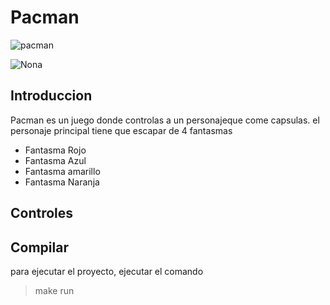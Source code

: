 # Pacman
![pacman](https://s3.abcstatics.com/media/tecnologia/2020/05/22/pac-man-k6MF--1248x698@abc.jpg)

![Nona](https://encrypted-tbn0.gstatic.com/images?q=tbn:ANd9GcT4oxetzoVtQ43tlZmdSO_E-IozNW32wTiX1w&s)

## Introduccion
Pacman es un juego donde controlas a un personajeque come capsulas. el personaje principal tiene que escapar de 4 fantasmas

- Fantasma Rojo
- Fantasma Azul
- Fantasma amarillo
- Fantasma Naranja

## Controles

## Compilar

para ejecutar el proyecto, ejecutar el comando
> make run
